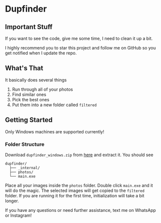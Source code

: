 # Dupfinder

## Important Stuff

If you want to see the code, give me some time, I need to clean it up a bit.

I highly recommend you to star this project and follow me on GitHub so you get notified when I update the repo.

## What's That

It basically does several things

1. Run through all of your photos
2. Find similar ones
3. Pick the best ones
4. Put them into a new folder called `filtered`

## Getting Started

Only Windows machines are supported currently!

### Folder Structure

Download `dupfinder_windows.zip` from [here](https://drive.google.com/file/d/1i7joGJe-WYZtMQDpSyqnVpoGn7reHkf8) and extract it. You should see

```
dupfinder/
  ├── _internal/
  ├── photos/
  └── main.exe
```

Place all your images inside the `photos` folder. Double click `main.exe` and it will do the magic. The selected images will get copied to the `filtered` folder. If you are running it for the first time, initialization will take a bit longer.

If you have any questions or need further assistance, text me on WhatsApp or Instagram!
